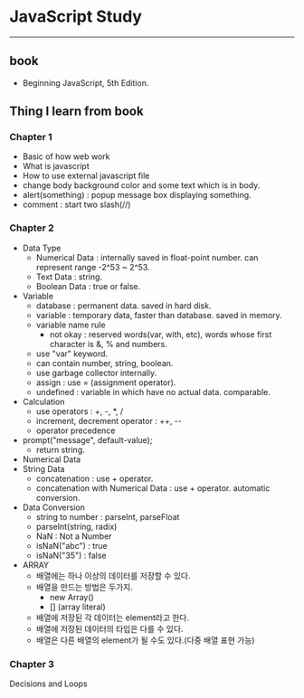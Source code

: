 # JavaScript Study

---
## book

- Beginning JavaScript, 5th Edition.

## Thing I learn from book

### Chapter 1

- Basic of how web work
- What is javascript
- How to use external javascript file
- change body background color and some text which is in body.
- alert(something) : popup message box displaying something.
- comment : start two slash(//)

### Chapter 2

- Data Type
	- Numerical Data : internally saved in float-point number.
	can represent range -2^53 ~ 2^53.
	- Text Data : string.
	- Boolean Data : true or false.
- Variable
	- database : permanent data. saved in hard disk.
	- variable : temporary data, faster than database. saved in memory.
	- variable name rule
		- not okay : reserved words(var, with, etc),
		words whose first character is &, % and numbers.
	- use "var" keyword.
	- can contain number, string, boolean. 
	- use garbage collector internally.
	- assign : use = (assignment operator).
	- undefined : variable in which have no actual data. comparable.
- Calculation
	- use operators : +, -, \*, / 
	- increment, decrement operator : ++, --
	- operator precedence
- prompt("message", default-value); 
	- return string.
- Numerical Data
- String Data
	- concatenation : use + operator.
	- concatenation with Numerical Data :
	use + operator. automatic conversion.
- Data Conversion
	- string to number : parseInt, parseFloat
	- parseInt(string, radix)
	- NaN : Not a Number
	- isNaN("abc") : true
	- isNaN("35") : false
- ARRAY
	- 배열에는 하나 이상의 데이터를 저장할 수 있다.
	- 배열을 만드는 방법은 두가지.
		- new Array()
		- [] (array literal)
	- 배열에 저장된 각 데이터는 element라고 한다.
	- 배열에 저장된 데이터의 타입은 다를 수 있다.
	- 배열은 다른 배열의 element가 될 수도 있다.(다중 배열 표현 가능)

### Chapter 3

Decisions and Loops


